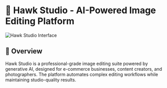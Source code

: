 # 🦅 Hawk Studio - AI-Powered Image Editing Platform

![Hawk Studio Interface](assets/demo.gif)

## 🌟 Overview
Hawk Studio is a professional-grade image editing suite powered by generative AI, designed for e-commerce businesses, content creators, and photographers. The platform automates complex editing workflows while maintaining studio-quality results.
